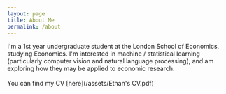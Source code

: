 ```yaml
---
layout: page
title: About Me
permalink: /about
---
```


I'm a 1st year undergraduate student at the London School of Economics,
studying Economics. I'm interested in machine / statistical learning (particularly
computer vision and natural language processing), and am exploring how they may
be applied to economic research.\
\
You can find my CV [here](/assets/Ethan's CV.pdf)
